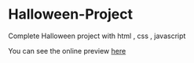 # Halloween-Project

Complete Halloween project with html , css , javascript

You can see the online preview [here](https://wcode-dev.github.io/Halloween-Project/)
